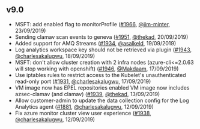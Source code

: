 ## v9.0

- MSFT: add enabled flag to monitorProfile ([#1966](https://github.com/openshift/openshift-azure/pull/1966), [@jim-minter](https://github.com/jim-minter), 23/09/2019)
- Sending clamav scan events to geneva ([#1951](https://github.com/openshift/openshift-azure/pull/1951), [@thekad](https://github.com/thekad), 20/09/2019)
- Added support for AMQ Streams ([#1934](https://github.com/openshift/openshift-azure/pull/1934), [@asalkeld](https://github.com/asalkeld), 19/09/2019)
- Log analytics workspace key should not be retrieved via plugin ([#1943](https://github.com/openshift/openshift-azure/pull/1943), [@charlesakalugwu](https://github.com/charlesakalugwu), 18/09/2019)
- MSFT: don't allow cluster creation with 2 infra nodes (azure-cli<=2.0.63 will stop working with openshift) ([#1946](https://github.com/openshift/openshift-azure/pull/1946), [@Makdaam](https://github.com/Makdaam), 17/09/2019)
- Use iptables rules to restrict access to the Kubelet's unauthenticated read-only port ([#1931](https://github.com/openshift/openshift-azure/pull/1931), [@charlesakalugwu](https://github.com/charlesakalugwu), 17/09/2019)
- VM image now has EPEL repositories enabled
VM image now includes azsec-clamav (and clamav) ([#1939](https://github.com/openshift/openshift-azure/pull/1939), [@thekad](https://github.com/thekad), 13/09/2019)
- Allow customer-admin to update the data collection config for the Log Analytics agent ([#1881](https://github.com/openshift/openshift-azure/pull/1881), [@charlesakalugwu](https://github.com/charlesakalugwu), 12/09/2019)
- Fix azure monitor cluster view user experience ([#1938](https://github.com/openshift/openshift-azure/pull/1938), [@charlesakalugwu](https://github.com/charlesakalugwu), 12/09/2019)


